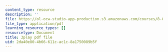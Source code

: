 ```yaml
---
content_type: resource
description: ''
file: https://ol-ocw-studio-app-production.s3.amazonaws.com/courses/8-01sc-classical-mechanics-fall-2016/2da40e804b66611cac1c8a1750089b5f_lw9W32ezQhM.pdf
file_type: application/pdf
learning_resource_types: []
resourcetype: Document
title: 3play pdf file
uid: 2da40e80-4b66-611c-ac1c-8a1750089b5f
---
```

